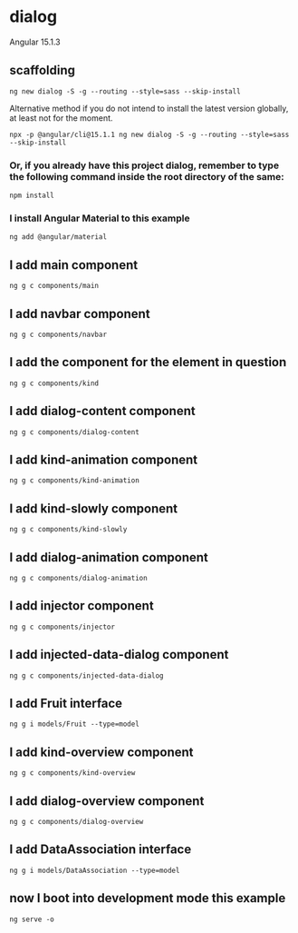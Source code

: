 # dialog

Angular 15.1.3

## scaffolding

```shell
ng new dialog -S -g --routing --style=sass --skip-install
```

Alternative method if you do not intend to install the latest version globally, at least not for the moment.

```shell
npx -p @angular/cli@15.1.1 ng new dialog -S -g --routing --style=sass --skip-install
```

### Or, if you already have this project dialog, remember to type the following command inside the root directory of the same:

```shell
npm install
```

### I install Angular Material to this example

```shell
ng add @angular/material
```

## I add main component

```shell
ng g c components/main
```

## I add navbar component

```shell
ng g c components/navbar
```

## I add the component for the element in question

```shell
ng g c components/kind
```

## I add dialog-content component

```shell
ng g c components/dialog-content
```

## I add kind-animation component

```shell
ng g c components/kind-animation
```

## I add kind-slowly component

```shell
ng g c components/kind-slowly
```

## I add dialog-animation component

```shell
ng g c components/dialog-animation
```

## I add injector component

```shell
ng g c components/injector
```

## I add injected-data-dialog component

```shell
ng g c components/injected-data-dialog
```

## I add Fruit interface

```shell
ng g i models/Fruit --type=model
```

## I add kind-overview component

```shell
ng g c components/kind-overview
```

## I add dialog-overview component

```shell
ng g c components/dialog-overview
```

## I add DataAssociation interface

```shell
ng g i models/DataAssociation --type=model
```

## now I boot into development mode this example

```shell
ng serve -o
```
